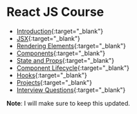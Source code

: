 # React JS Course

- [Introduction](https://praveenorugantitech.github.io/praveenorugantitech-reactjs/1_Introduction){:target="_blank"}
- [JSX](https://praveenorugantitech.github.io/praveenorugantitech-reactjs/2_JSX){:target="_blank"}
- [Rendering Elements](https://praveenorugantitech.github.io/praveenorugantitech-reactjs/3_Rendering%20Elements){:target="_blank"}
- [Components](https://praveenorugantitech.github.io/praveenorugantitech-reactjs/4_Components){:target="_blank"}
- [State and Props](https://praveenorugantitech.github.io/praveenorugantitech-reactjs/5_State_Props){:target="_blank"}
- [Component Lifecycle](https://praveenorugantitech.github.io/praveenorugantitech-reactjs/6_Component%20Lifecycle){:target="_blank"}
- [Hooks](https://praveenorugantitech.github.io/praveenorugantitech-reactjs/7_Hooks){:target="_blank"}
- [Projects](https://praveenorugantitech.github.io/praveenorugantitech-reactjs/0_Projects){:target="_blank"}
- [Interview Questions](https://praveenorugantitech.github.io/praveenorugantitech-reactjs/0_Interview%20Questions){:target="_blank"}


**Note**: I will make sure to keep this updated.






